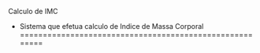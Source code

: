 Calculo de IMC
- Sistema que efetua calculo de Indice de Massa Corporal
========================================================
